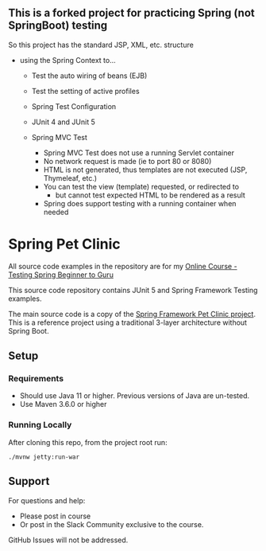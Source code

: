 ## This is a forked project for practicing Spring (not SpringBoot) testing
So this project has the standard JSP, XML, etc. structure

- using the Spring Context to...

    - Test the auto wiring of beans (EJB)
    - Test the setting of active profiles
    - Spring Test Configuration
    - JUnit 4 and JUnit 5
    
    - Spring MVC Test
        - Spring MVC Test does not use a running Servlet container
        - No network request is made (ie to port 80 or 8080)
        - HTML is not generated, thus templates are not executed (JSP, Thymeleaf, etc.)
        - You can test the view (template) requested, or redirected to
            - but cannot test expected HTML to be rendered as a result
        - Spring does support testing with a running container when needed




# Spring Pet Clinic 

All source code examples in the repository are for my [Online Course - Testing Spring Beginner to Guru](https://www.udemy.com/testing-spring-boot-beginner-to-guru/?couponCode=GITHUB_REPO)

This source code repository contains JUnit 5 and Spring Framework Testing examples.

The main source code is a copy of the [Spring Framework Pet Clinic project](https://github.com/spring-petclinic/spring-framework-petclinic). This is a reference project 
using a traditional 3-layer architecture without Spring Boot.

## Setup
### Requirements
* Should use Java 11 or higher. Previous versions of Java are un-tested.
* Use Maven 3.6.0 or higher

### Running Locally
After cloning this repo, from the project root run:
```text
./mvnw jetty:run-war
```

## Support
For questions and help:
* Please post in course
* Or post in the Slack Community exclusive to the course.

GitHub Issues will not be addressed.